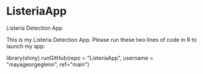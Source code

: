 # ListeriaApp
Listeria Detection App 

This is my Listeria Detection App. Please run these two lines of code in R to launch my app:

library(shiny) runGitHub(repo = "ListeriaApp", username = "mayageorgeglenn", ref="main")
